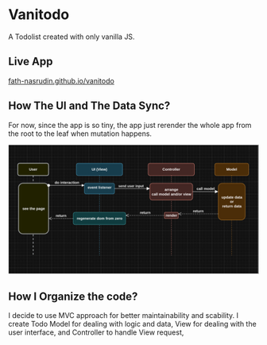 # Vanitodo

A Todolist created with only vanilla JS.

## Live App

[fath-nasrudin.github.io/vanitodo](fath-nasrudin.github.io/vanitodo)

## How The UI and The Data Sync?

For now, since the app is so tiny, the app just rerender the whole app from the root to the leaf when mutation happens.

![Vanitodo Flow](./vanitodo-flow-v1.0.5.drawio.png "How the interaction and sync work")

## How I Organize the code?

I decide to use MVC approach for better maintainability and scability. I create Todo Model for dealing with logic and data, View for dealing with the user interface, and Controller to handle View request,
